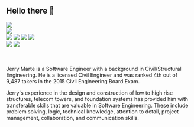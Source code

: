 ## Hello there 👋

<img src="https://github-readme-stats.vercel.app/api?username=jerrymartejr&show_icons=true&theme=radical"/>
<br/>
<img src="https://github-readme-stats.vercel.app/api/top-langs?username=jerrymartejr&layout=compact"/>
<br/>

<div>
  <span><img src="https://img.shields.io/badge/python-3670A0?style=for-the-badge&logo=python&logoColor=ffdd54"/></span>
  <span><img src="https://img.shields.io/badge/java-%23ED8B00.svg?style=for-the-badge&logo=java&logoColor=white"/></span>
  <span><img src="https://img.shields.io/badge/javascript-%23323330.svg?style=for-the-badge&logo=javascript&logoColor=%23F7DF1E"/></span>
  <span><img src="https://img.shields.io/badge/c-%2300599C.svg?style=for-the-badge&logo=c&logoColor=white"/></span>
</div>

<div>
  <span><img src="https://img.shields.io/badge/django-%23092E20.svg?style=for-the-badge&logo=django&logoColor=white"/></span>
  <span><img src="https://img.shields.io/badge/flask-%23000.svg?style=for-the-badge&logo=flask&logoColor=white"/></span>
</div>
<br/>
<br/>

Jerry Marte is a Software Engineer with a background in Civil/Structural Engineering. He is a licensed Civil Engineer and was ranked 4th out of 9,487 takers in the 2015 Civil Engineering Board Exam.

Jerry's experience in the design and construction of low to high rise structures, telecom towers, and foundation systems has provided him with transferable skills that are valuable in Software Engineering. These include problem solving, logic, technical knowledge, attention to detail, project management, collaboration, and communication skills.



<!--
**jerrymartejr/jerrymartejr** is a ✨ _special_ ✨ repository because its `README.md` (this file) appears on your GitHub profile.

Here are some ideas to get you started:

- 🔭 I’m currently working on ...
- 🌱 I’m currently learning ...
- 👯 I’m looking to collaborate on ...
- 🤔 I’m looking for help with ...
- 💬 Ask me about ...
- 📫 How to reach me: ...
- 😄 Pronouns: ...
- ⚡ Fun fact: ...
-->
